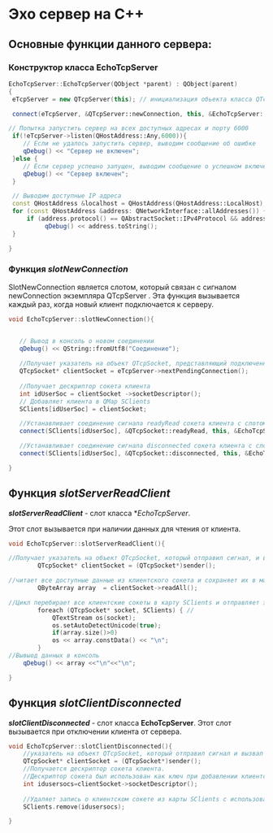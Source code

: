 # Эхо сервер на C++
## Основные функции данного сервера:

### Конструктор класса **EchoTcpServer**
```cpp
EchoTcpServer::EchoTcpServer(QObject *parent) : QObject(parent)
{
 eTcpServer = new QTcpServer(this); // инициализация обьекта класса QTcpServer

 connect(eTcpServer, &QTcpServer::newConnection, this, &EchoTcpServer::slotNewConnection); // устанавливаем соединение  между сигналом newConnection объекта eTcpServer и слотом slotNewConnection текущего объекта EchoTcpServer.

// Попытка запустить сервер на всех доступных адресах и порту 6000
 if(!eTcpServer->listen(QHostAddress::Any,6000)){  
    // Если не удалось запустить сервер, выводим сообщение об ошибке
    qDebug() << "Сервер не включен"; 
 }else {
    // Если сервер успешно запущен, выводим сообщение о успешном включении
    qDebug() << "Сервер включен";
 }

 // Выводим доступные IP адреса
 const QHostAddress &localhost = QHostAddress(QHostAddress::LocalHost);
 for (const QHostAddress &address: QNetworkInterface::allAddresses()) {
     if (address.protocol() == QAbstractSocket::IPv4Protocol && address != localhost)
          qDebug() << address.toString();
 }

}

```

### Функция ***slotNewConnection*** 
SlotNewConnection является слотом, который связан с сигналом newConnection экземпляра QTcpServer . Эта функция вызывается каждый раз, когда новый клиент подключается к серверу.
 ```cpp
 void EchoTcpServer::slotNewConnection(){


    // Вывод в консоль о новом соединении  
    qDebug() << QString::fromUtf8("Соединение"); 
    
    //Получает указатель на объект QTcpSocket, представляющий подключенного клиента.
    QTcpSocket* clientSocket = eTcpServer->nextPendingConnection(); 
   
    //Получает дескриптор сокета клиента
    int idUserSoc = clientSocket ->socketDescriptor(); 
    // Добавляет клиента в QMap SClients
    SClients[idUserSoc] = clientSocket; 

    //Устанавливает соединение сигнала readyRead сокета клиента с слотом slotServerReadClient класса EchoTcpServer.
    connect(SClients[idUserSoc], &QTcpSocket::readyRead, this, &EchoTcpServer::slotServerReadClient); 

    //Устанавливает соединение сигнала disconnected сокета клиента с слотом slotClientDisconnected класса EchoTcpServer
    connect(SClients[idUserSoc], &QTcpSocket::disconnected, this, &EchoTcpServer::slotClientDisconnected); 

}
 ```
## Функция  ***slotServerReadClient***
***slotServerReadClient*** - слот класса **EchoTcpServer*.

Этот слот вызывается при наличии данных для чтения от клиента.
```cpp
void EchoTcpServer::slotServerReadClient(){

//Получает указатель на объект QTcpSocket, который отправил сигнал, и вызвала эту функцию.
        QTcpSocket* clientSocket = (QTcpSocket*)sender();

//читает все доступные данные из клиентского сокета и сохраняет их в массив байт (QByteArray) с именем array.
        QByteArray array  = clientSocket->readAll();

//Цикл перебирает все клиентские сокеты в карту SClients и отправляет эхо сигнал
        foreach (QTcpSocket* socket, SClients) { // 
            QTextStream os(socket);
            os.setAutoDetectUnicode(true);
            if(array.size()>0)
            os << array.constData() << "\n";
        }
//Вывыод данных в консоль 
    qDebug() << array <<"\n"<<"\n";

}
```


## Функция ***slotClientDisconnected***

 ***slotClientDisconnected*** - слот  класса **EchoTcpServer**. Этот слот вызывается при отключении клиента от сервера. 
```cpp
void EchoTcpServer::slotClientDisconnected(){
    //указатель на объект QTcpSocket, который отправил сигнал и вызвал эту функцию
    QTcpSocket* clientSocket = (QTcpSocket*)sender();
    //Получается дескриптор сокета клиента. 
    //Дескриптор сокета был использован как ключ при добавлении клиентского сокета в  SClients при подключении.
    int idusersocs=clientSocket->socketDescriptor();
    
    //Удаляет запись о клиентском сокете из карты SClients с использованием его дескриптора в качестве ключа. 
    SClients.remove(idusersocs);

}

```